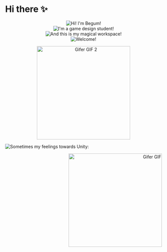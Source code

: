 <h1> Hi there ✨</h1>

<div align="center">
  <p>
    <img src="https://readme-typing-svg.demolab.com?font=Poppins&size=24&pause=1000&color=2FAA96&center=true&vCenter=true&width=440&lines=Hi!+I'm+Begum!" alt="Hi! I'm Begum!" /> 
    <br />
    <img src="https://readme-typing-svg.demolab.com?font=Poppins&size=24&pause=1000&color=3E766D&center=true&vCenter=true&width=440&lines=I'm+a+game+design+student!" alt="I'm a game design student!" />  
    <br />
    <img src="https://readme-typing-svg.demolab.com?font=Poppins&size=24&pause=1000&color=90EE90&center=true&vCenter=true&width=440&lines=And+this+is+my+magical+workspace!" alt="And this is my magical workspace!" />  
    <br />
    <img src="https://readme-typing-svg.demolab.com?font=Poppins&size=24&pause=1000&color=70DB93&center=true&vCenter=true&width=440&lines=Welcome!" alt="Welcome!" /> 
  </p>

 <img src="https://i.gifer.com/3nR6.gif" alt="Gifer GIF 2" width="300" />

</div>



<div align="left">
  <p>
  <img src="https://readme-typing-svg.demolab.com?font=Poppins&size=24&pause=1000&color=CC99CC&center=true&vCenter=true&width=440&lines=Hi!+I'm+Begum!" alt="Sometimes my feelings towards Unity:" /> 
     </p>
</div>




<div align="right">
   <img src="https://i.gifer.com/XOsX.gif" alt="Gifer GIF" width="300" />
  </div>

<!--
**begumdonmez/begumdonmez** is a ✨ _special_ ✨ repository because its `README.md` (this file) appears on your GitHub profile.

Here are some ideas to get you started:

- 🔭 I’m currently working on ...
- 🌱 I’m currently learning ...
- 👯 I’m looking to collaborate on ...
- 🤔 I’m looking for help with ...
- 💬 Ask me about ...
- 📫 How to reach me: ...
- 😄 Pronouns: ...
- ⚡ Fun fact: ...
-->
